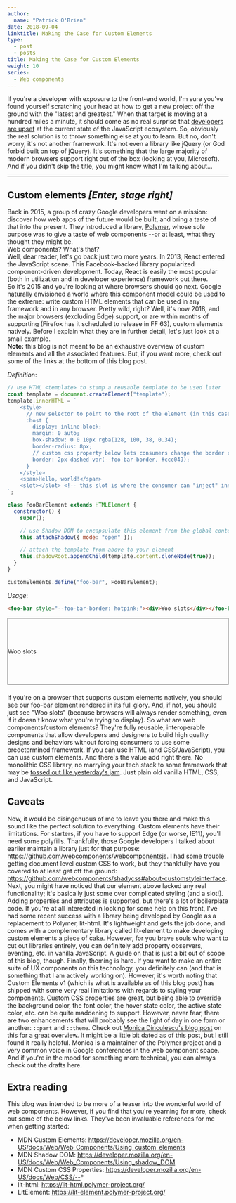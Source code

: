 ```yaml
---
author:
  name: "Patrick O'Brien"
date: 2018-09-04
linktitle: Making the Case for Custom Elements
type:
  - post
  - posts
title: Making the Case for Custom Elements
weight: 10
series:
  - Web components
---
```


If you're a developer with exposure to the front-end world, I'm sure you've found yourself scratching your head at how to get a new project off the ground with the "latest and greatest." When that target is moving at a hundred miles a minute, it should come as no real surprise that [developers are upset](https://hackernoon.com/how-it-feels-to-learn-javascript-in-2016-d3a717dd577f) at the current state of the JavaScript ecosystem.
So, obviously the real solution is to throw something else at you to learn. But no, don't worry, it's not another framework. It's not even a library like jQuery (or God forbid built on top of jQuery). It's something that the large majority of modern browsers support right out of the box (looking at you, Microsoft). And if you didn't skip the title, you might know what I'm talking about...

---

## Custom elements _[Enter, stage right]_

Back in 2015, a group of crazy Google developers went on a mission: discover how web apps of the future would be built, and bring a taste of that into the present. They introduced a library, [Polymer](https://www.polymer-project.org/), whose sole purpose was to give a taste of web components --or at least, what they thought they might be.  
Web components? What's that?  
Well, dear reader, let's go back just two more years. In 2013, React entered the JavaScript scene. This Facebook-backed library popularized component-driven development. Today, React is easily the most popular (both in utilization and in developer experience) framework out there.  
So it's 2015 and you're looking at where browsers should go next. Google naturally envisioned a world where this component model could be used to the extreme: write custom HTML elements that can be used in any framework and in any browser. Pretty wild, right? Well, it's now 2018, and the major browsers (excluding Edge) support, or are within months of supporting (Firefox has it scheduled to release in FF 63), custom elements natively. Before I explain what they are in further detail, let's just look at a small example.  
**Note:** this blog is not meant to be an exhaustive overview of custom elements and all the associated features. But, if you want more, check out some of the links at the bottom of this blog post.

_Definition_:

```javascript
// use HTML <template> to stamp a reusable template to be used later
const template = document.createElement("template");
template.innerHTML = `
    <style>
      // new selector to point to the root of the element (in this case, foo-bar)
      :host {
        display: inline-block;
        margin: 0 auto;
        box-shadow: 0 0 10px rgba(128, 100, 38, 0.34);
        border-radius: 8px;
        // custom css property below lets consumers change the border color 
        border: 2px dashed var(--foo-bar-border, #ccc049);
      }
    </style>
    <span>Hello, world!</span>
    <slot></slot> <!-- this slot is where the consumer can "inject" innerHTML -->
`;

class FooBarElement extends HTMLElement {
  constructor() {
    super();

    // use Shadow DOM to encapsulate this element from the global context
    this.attachShadow({ mode: "open" });

    // attach the template from above to your element
    this.shadowRoot.appendChild(template.content.cloneNode(true));
  }
}

customElements.define("foo-bar", FooBarElement);
```

_Usage_:

```html
<foo-bar style="--foo-bar-border: hotpink;"><div>Woo slots</div></foo-bar>
```

<div style="border: 1px solid gray;height: 150px;display:flex;align-items:center;margin-bottom:20px;">
	<foo-bar style="--foo-bar-border: hotpink;"><div>Woo slots</div></foo-bar>
</div>

<script>
const template = document.createElement('template');
template.innerHTML = `
    <style>
      :host {
        display: inline-block;
        margin: 0 auto;
        box-shadow: 0 0 10px rgba(128, 100, 38, 0.34);
        border-radius: 8px; 
        border: 2px dashed var(--foo-bar-border, #ccc049);
      }
    </style>

    <span>Hello, world!</span>
    <slot></slot>

`;

class FooBarElement extends HTMLElement {
constructor() {
super();

this.attachShadow({ mode: 'open' });
this.shadowRoot.appendChild(template.content.cloneNode(true));
}
}

customElements.define('foo-bar', FooBarElement);</script>

If you're on a browser that supports custom elements natively, you should see our foo-bar element rendered in its full glory. And, if not, you should just see "Woo slots" (because browsers will always render something, even if it doesn't know what you're trying to display).
So what are web components/custom elements? They're fully reusable, interoperable components that allow developers and designers to build high quality designs and behaviors without forcing consumers to use some predetermined framework. If you can use HTML (and CSS/JavaScript), you can use custom elements. And there's the value add right there. No monolithic CSS library, no marrying your tech stack to some framework that may be [tossed out like yesterday's jam](https://giant.gfycat.com/SelfreliantParchedFlee.webm). Just plain old vanilla HTML, CSS, and JavaScript.

## Caveats

Now, it would be disingenuous of me to leave you there and make this sound like the perfect solution to everything. Custom elements have their limitations.
For starters, if you have to support Edge (or worse, IE11), you'll need some polyfills. Thankfully, those Google developers I talked about earlier maintain a library just for that purpose: https://github.com/webcomponents/webcomponentsjs. I had some trouble getting document level custom CSS to work, but they thankfully have you covered to at least get off the ground: https://github.com/webcomponents/shadycss#about-customstyleinterface.
Next, you might have noticed that our element above lacked any real functionality; it's basically just some over complicated styling (and a slot!). Adding properties and attributes is supported, but there's a lot of boilerplate code. If you're at all interested in looking for some help on this front, I've had some recent success with a library being developed by Google as a replacement to Polymer, lit-html. It's lightweight and gets the job done, and comes with a complementary library called lit-element to make developing custom elements a piece of cake. However, for you brave souls who want to cut out libraries entirely, you can definitely add property observers, eventing, etc. in vanilla JavaScript. A guide on that is just a bit out of scope of this blog, though.
Finally, theming is hard. If you want to make an entire suite of UX components on this technology, you definitely can (and that is something that I am actively working on). However, it's worth noting that Custom Elements v1 (which is what is available as of this blog post) has shipped with some very real limitations with regards to styling your components. Custom CSS properties are great, but being able to override the background color, the font color, the hover state color, the active state color, etc. can be quite maddening to support. However, never fear, there are two enhancements that will probably see the light of day in one form or another: `::part` and `::theme`. Check out [Monica Dinculescu's blog post](https://meowni.ca/posts/part-theme-explainer/) on this for a great overview. It might be a little bit dated as of this post, but I still found it really helpful. Monica is a maintainer of the Polymer project and a very common voice in Google conferences in the web component space. And if you're in the mood for something more technical, you can always check out the drafts here.

## Extra reading

This blog was intended to be more of a teaser into the wonderful world of web components. However, if you find that you're yearning for more, check out some of the below links. They've been invaluable references for me when getting started:

- MDN Custom Elements: https://developer.mozilla.org/en-US/docs/Web/Web_Components/Using_custom_elements
- MDN Shadow DOM: https://developer.mozilla.org/en-US/docs/Web/Web_Components/Using_shadow_DOM
- MDN Custom CSS Properties: https://developer.mozilla.org/en-US/docs/Web/CSS/--*
- lit-html: https://lit-html.polymer-project.org/
- LitElement: https://lit-element.polymer-project.org/
